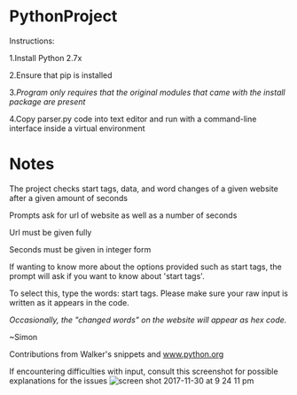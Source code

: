 # PythonProject

Instructions:

1.Install Python 2.7x

2.Ensure that pip is installed

3._Program only requires that the original modules that came with the install package are present_

4.Copy parser.py code into text editor and run with a command-line interface inside a virtual environment




# Notes

The project checks start tags, data, and word changes of a given website after a given amount of seconds

Prompts ask for url of website as well as a number of seconds

Url must be given fully

Seconds must be given in integer form

If wanting to know more about the options provided such as start tags, the prompt will ask if you want to know about 'start tags'. 

To select this, type the words: start tags. Please make sure your raw input is written as it appears in the code.

_Occasionally, the "changed words" on the website will appear as hex code._



~Simon

Contributions from Walker's snippets and www.python.org

If encountering difficulties with input, consult this screenshot for possible explanations for the issues
![screen shot 2017-11-30 at 9 24 11 pm](https://user-images.githubusercontent.com/33040932/33469040-260796b2-d615-11e7-80ad-b680f68a90bf.png)
